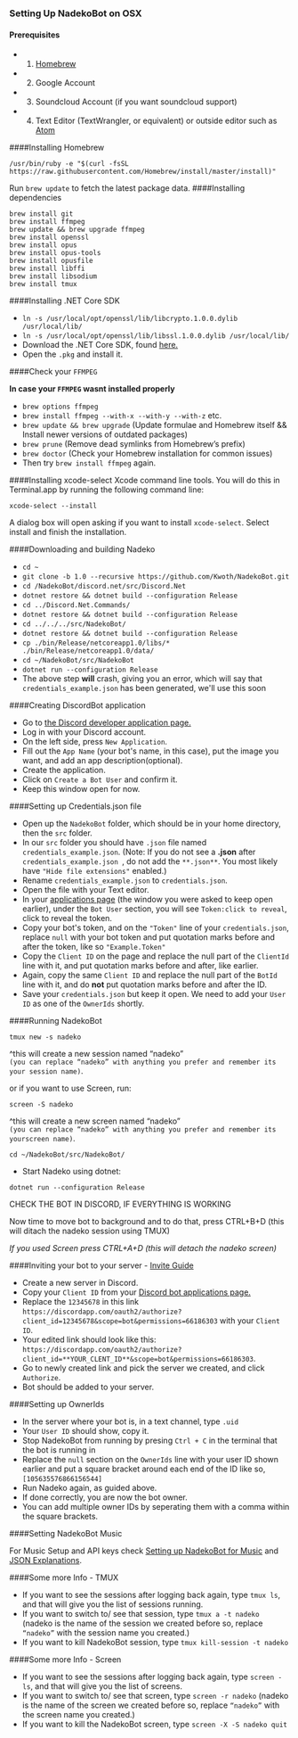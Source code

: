 ### Setting Up NadekoBot on OSX
#### Prerequisites 
- 1) [Homebrew][Homebrew]
- 2) Google Account
- 3) Soundcloud Account (if you want soundcloud support)
- 4) Text Editor (TextWrangler, or equivalent) or outside editor such as [Atom][Atom]

####Installing Homebrew

`/usr/bin/ruby -e "$(curl -fsSL https://raw.githubusercontent.com/Homebrew/install/master/install)"`

Run `brew update` to fetch the latest package data.
####Installing dependencies
```
brew install git
brew install ffmpeg
brew update && brew upgrade ffmpeg
brew install openssl
brew install opus
brew install opus-tools
brew install opusfile
brew install libffi
brew install libsodium
brew install tmux
```

####Installing .NET Core SDK
- `ln -s /usr/local/opt/openssl/lib/libcrypto.1.0.0.dylib /usr/local/lib/`
- `ln -s /usr/local/opt/openssl/lib/libssl.1.0.0.dylib /usr/local/lib/`
- Download the .NET Core SDK, found [here.](https://go.microsoft.com/fwlink/?LinkID=827526)
- Open the `.pkg` and install it.

####Check your `FFMPEG`

**In case your `FFMPEG` wasnt installed properly**

- `brew options ffmpeg`
- `brew install ffmpeg --with-x --with-y --with-z` etc.
- `brew update && brew upgrade` (Update formulae and Homebrew itself && Install newer versions of outdated packages)
- `brew prune` (Remove dead symlinks from Homebrew’s prefix)
- `brew doctor` (Check your Homebrew installation for common issues)
- Then try `brew install ffmpeg` again.

####Installing xcode-select
Xcode command line tools. You will do this in Terminal.app by running the following command line:

`xcode-select --install`

A dialog box will open asking if you want to install `xcode-select`. Select install and finish the installation.

####Downloading and building Nadeko
- `cd ~`
- `git clone -b 1.0 --recursive https://github.com/Kwoth/NadekoBot.git`
- `cd /NadekoBot/discord.net/src/Discord.Net`
- `dotnet restore && dotnet build --configuration Release`
- `cd ../Discord.Net.Commands/`
- `dotnet restore && dotnet build --configuration Release`
- `cd ../../../src/NadekoBot/`
- `dotnet restore && dotnet build --configuration Release`
- `cp ./bin/Release/netcoreapp1.0/libs/* ./bin/Release/netcoreapp1.0/data/`
- `cd ~/NadekoBot/src/NadekoBot`
- `dotnet run --configuration Release`
- The above step **will** crash, giving you an error, which will say that `credentials_example.json` has been generated, we'll use this soon

####Creating DiscordBot application
- Go to [the Discord developer application page.][DiscordApp]
- Log in with your Discord account.
- On the left side, press `New Application`.
- Fill out the `App Name` (your bot's name, in this case), put the image you want, and add an app description(optional).
- Create the application.
- Click on `Create a Bot User` and confirm it.
- Keep this window open for now.
 
####Setting up Credentials.json file
- Open up the `NadekoBot` folder, which should be in your home directory, then the `src` folder.
- In our `src` folder you should have `.json` file named `credentials_example.json`. (Note: If you do not see a **.json** after `credentials_example.json `, do not add the `**.json**`. You most likely have `"Hide file extensions"` enabled.)
- Rename `credentials_example.json` to `credentials.json`.
- Open the file with your Text editor.
- In your [applications page][DiscordApp] (the window you were asked to keep open earlier), under the `Bot User` section, you will see `Token:click to reveal`, click to reveal the token.
- Copy your bot's token, and on the `"Token"` line of your `credentials.json`, replace `null` with your bot token and put quotation marks before and after the token, like so `"Example.Token"`
- Copy the `Client ID` on the page and replace the null part of the `ClientId` line with it, and put quotation marks before and after, like earlier.
- Again, copy the same `Client ID` and replace the null part of the `BotId` line with it, and do **not** put quotation marks before and after the ID.
- Save your `credentials.json` but keep it open. We need to add your `User ID` as one of the `OwnerIds` shortly.
 
####Running NadekoBot
 
`tmux new -s nadeko`

^this will create a new session named “nadeko”  
`(you can replace “nadeko” with anything you prefer and remember its your session name)`.

or if you want to use Screen, run:

`screen -S nadeko`

^this will create a new screen named “nadeko”  
`(you can replace “nadeko” with anything you prefer and remember its yourscreen name)`.

`cd ~/NadekoBot/src/NadekoBot/`

- Start Nadeko using dotnet:
 
`dotnet run --configuration Release`

CHECK THE BOT IN DISCORD, IF EVERYTHING IS WORKING

Now time to move bot to background and to do that, press CTRL+B+D (this will ditach the nadeko session using TMUX)

*If you used Screen press CTRL+A+D (this will detach the nadeko screen)*

####Inviting your bot to your server - [Invite Guide][Invite Guide]
- Create a new server in Discord.
- Copy your `Client ID` from your [Discord bot applications page.][DiscordApp]
- Replace the `12345678` in this link `https://discordapp.com/oauth2/authorize?client_id=12345678&scope=bot&permissions=66186303` with your `Client ID`.
- Your edited link should look like this: `https://discordapp.com/oauth2/authorize?client_id=**YOUR_CLENT_ID**&scope=bot&permissions=66186303`.
- Go to newly created link and pick the server we created, and click `Authorize`.
- Bot should be added to your server.
 
####Setting up OwnerIds
- In the server where your bot is, in a text channel, type `.uid`
- Your `User ID` should show, copy it.
- Stop NadekoBot from running by presing `Ctrl + C` in the terminal that the bot is running in 
- Replace the `null` section on the `OwnerIds` line with your user ID shown earlier and put a square bracket around each end of the ID like so, `[105635576866156544]`
- Run Nadeko again, as guided above.
- If done correctly, you are now the bot owner.
- You can add multiple owner IDs by seperating them with a comma within the square brackets.

####Setting NadekoBot Music

For Music Setup and API keys check [Setting up NadekoBot for Music](http://nadekobot.readthedocs.io/en/1.0/guides/Windows%20Guide/#setting-up-nadekobot-for-music) and [JSON Explanations](http://nadekobot.readthedocs.io/en/1.0/JSON%20Explanations/).

####Some more Info - TMUX

- If you want to see the sessions after logging back again, type `tmux ls`, and that will give you the list of sessions running. 
- If you want to switch to/ see that session, type `tmux a -t nadeko` (nadeko is the name of the session we created before so, replace `“nadeko”` with the session name you created.)
- If you want to kill NadekoBot session, type `tmux kill-session -t nadeko`

####Some more Info - Screen

- If you want to see the sessions after logging back again, type `screen -ls`, and that will give you the list of screens. 
- If you want to switch to/ see that screen, type `screen -r nadeko` (nadeko is the name of the screen we created before so, replace `“nadeko”` with the screen name you created.)
- If you want to kill the NadekoBot screen, type `screen -X -S nadeko quit`

[Homebrew]: http://brew.sh/
[DiscordApp]: https://discordapp.com/developers/applications/me
[Atom]: https://atom.io/
[Invite Guide]: http://discord.kongslien.net/guide.html
[Google Console]: https://console.developers.google.com
[Soundcloud]: https://soundcloud.com/you/apps/new

